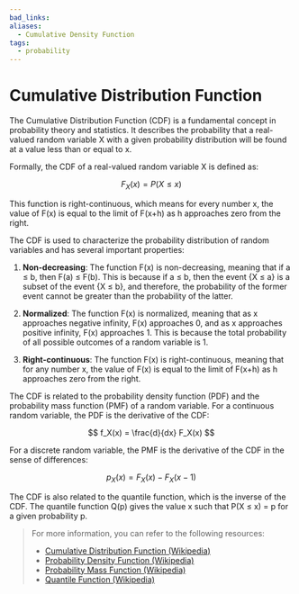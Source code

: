 ```yaml
---
bad_links:
aliases:
  - Cumulative Density Function
tags:
  - probability
---
```

# Cumulative Distribution Function

The Cumulative Distribution Function (CDF) is a fundamental concept in probability theory and statistics. It describes the probability that a real-valued random variable X with a given probability distribution will be found at a value less than or equal to x.

Formally, the CDF of a real-valued random variable X is defined as:

$$
F_X(x) = P(X \leq x)
$$

This function is right-continuous, which means for every number x, the value of F(x) is equal to the limit of F(x+h) as h approaches zero from the right.

The CDF is used to characterize the probability distribution of random variables and has several important properties:

1. **Non-decreasing**: The function F(x) is non-decreasing, meaning that if a ≤ b, then F(a) ≤ F(b). This is because if a ≤ b, then the event {X ≤ a} is a subset of the event {X ≤ b}, and therefore, the probability of the former event cannot be greater than the probability of the latter.

2. **Normalized**: The function F(x) is normalized, meaning that as x approaches negative infinity, F(x) approaches 0, and as x approaches positive infinity, F(x) approaches 1. This is because the total probability of all possible outcomes of a random variable is 1.

3. **Right-continuous**: The function F(x) is right-continuous, meaning that for any number x, the value of F(x) is equal to the limit of F(x+h) as h approaches zero from the right.

The CDF is related to the probability density function (PDF) and the probability mass function (PMF) of a random variable. For a continuous random variable, the PDF is the derivative of the CDF:

$$
f_X(x) = \frac{d}{dx} F_X(x)
$$

For a discrete random variable, the PMF is the derivative of the CDF in the sense of differences:

$$
p_X(x) = F_X(x) - F_X(x-1)
$$

The CDF is also related to the quantile function, which is the inverse of the CDF. The quantile function Q(p) gives the value x such that P(X ≤ x) = p for a given probability p.

> For more information, you can refer to the following resources:
> - [Cumulative Distribution Function (Wikipedia)](https://www.google.com/search?q=Cumulative+Distribution+Function+site:wikipedia.org)
> - [Probability Density Function (Wikipedia)](https://www.google.com/search?q=Probability+Density+Function+site:wikipedia.org)
> - [Probability Mass Function (Wikipedia)](https://www.google.com/search?q=Probability+Mass+Function+site:wikipedia.org)
> - [Quantile Function (Wikipedia)](https://www.google.com/search?q=Quantile+Function+site:wikipedia.org)